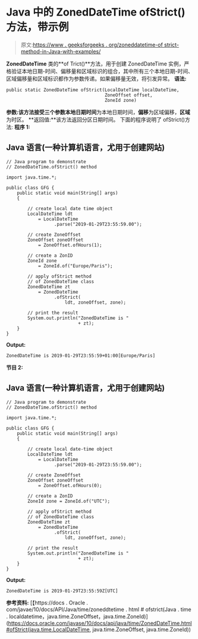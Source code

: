 # Java 中的 ZonedDateTime ofStrict()方法，带示例

> 原文:[https://www . geeksforgeeks . org/zoneddatetime-of strict-method-in-Java-with-examples/](https://www.geeksforgeeks.org/zoneddatetime-ofstrict-method-in-java-with-examples/)

**ZonedDateTime** 类的**of Trict()**方法，用于创建 ZonedDateTime 实例，严格验证本地日期-时间、偏移量和区域标识的组合，其中所有三个本地日期-时间、区域偏移量和区域标识都作为参数传递。如果偏移量无效，将引发异常。
**语法:**

```
public static ZonedDateTime ofStrict(LocalDateTime localDateTime,
                                     ZoneOffset offset,
                                     ZoneId zone)
```

**参数:**该方法接受三个参数**本地日期时间**为本地日期时间，**偏移**为区域偏移，**区域**为时区。
**返回值:**该方法返回分区日期时间。
下面的程序说明了 ofStrict()方法:
**程序 1:**

## Java 语言(一种计算机语言，尤用于创建网站)

```
// Java program to demonstrate
// ZonedDateTime.ofStrict() method

import java.time.*;

public class GFG {
    public static void main(String[] args)
    {

        // create local date time object
        LocalDateTime ldt
            = LocalDateTime
                  .parse("2019-01-29T23:55:59.00");

        // create ZoneOffset
        ZoneOffset zoneOffset
            = ZoneOffset.ofHours(1);

        // create a ZonID
        ZoneId zone
            = ZoneId.of("Europe/Paris");

        // apply ofStrict method
        // of ZonedDateTime class
        ZonedDateTime zt
            = ZonedDateTime
                  .ofStrict(
                      ldt, zoneOffset, zone);

        // print the result
        System.out.println("ZonedDateTime is "
                           + zt);
    }
}
```

**Output:** 

```
ZonedDateTime is 2019-01-29T23:55:59+01:00[Europe/Paris]
```

**节目 2:**

## Java 语言(一种计算机语言，尤用于创建网站)

```
// Java program to demonstrate
// ZonedDateTime.ofStrict() method

import java.time.*;

public class GFG {
    public static void main(String[] args)
    {

        // create local date-time object
        LocalDateTime ldt
            = LocalDateTime
                  .parse("2019-01-29T23:55:59.00");

        // create ZoneOffset
        ZoneOffset zoneOffset
            = ZoneOffset.ofHours(0);

        // create a ZonID
        ZoneId zone = ZoneId.of("UTC");

        // apply ofStrict method
        // of ZonedDateTime class
        ZonedDateTime zt
            = ZonedDateTime
                  .ofStrict(
                      ldt, zoneOffset, zone);

        // print the result
        System.out.println("ZonedDateTime is "
                           + zt);
    }
}
```

**Output:** 

```
ZonedDateTime is 2019-01-29T23:55:59Z[UTC]
```

**参考资料:**
[【https://docs . Oracle . com/javae/10/docs/API/Java/time/zoneddtetime . html # ofstrict(Java . time . localdatetime，java.time.ZoneOffset，java.time.ZoneId)](https://docs.oracle.com/javase/10/docs/api/java/time/ZonedDateTime.html#ofStrict(java.time.LocalDateTime, java.time.ZoneOffset, java.time.ZoneId))